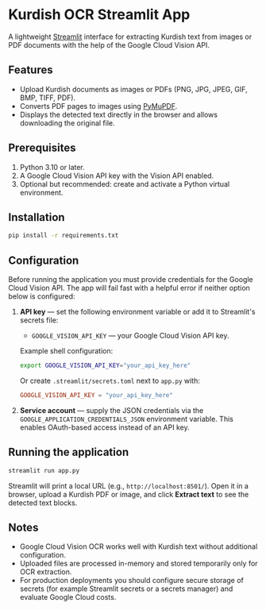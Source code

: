 # Kurdish OCR Streamlit App

A lightweight [Streamlit](https://streamlit.io/) interface for extracting Kurdish text from images or PDF documents with the help of the Google Cloud Vision API.

## Features

- Upload Kurdish documents as images or PDFs (PNG, JPG, JPEG, GIF, BMP, TIFF, PDF).
- Converts PDF pages to images using [PyMuPDF](https://pymupdf.readthedocs.io/).
- Displays the detected text directly in the browser and allows downloading the original file.

## Prerequisites

1. Python 3.10 or later.
2. A Google Cloud Vision API key with the Vision API enabled.
3. Optional but recommended: create and activate a Python virtual environment.

## Installation

```bash
pip install -r requirements.txt
```

## Configuration

Before running the application you must provide credentials for the Google Cloud Vision API. The app will fail fast with a
helpful error if neither option below is configured:

1. **API key** &mdash; set the following environment variable or add it to Streamlit's secrets file:
   - `GOOGLE_VISION_API_KEY` &mdash; your Google Cloud Vision API key.

   Example shell configuration:

   ```bash
   export GOOGLE_VISION_API_KEY="your_api_key_here"
   ```

   Or create `.streamlit/secrets.toml` next to `app.py` with:

   ```toml
   GOOGLE_VISION_API_KEY = "your_api_key_here"
   ```

2. **Service account** &mdash; supply the JSON credentials via the `GOOGLE_APPLICATION_CREDENTIALS_JSON` environment variable. This enables OAuth-based access instead of an API key.

## Running the application

```bash
streamlit run app.py
```

Streamlit will print a local URL (e.g., `http://localhost:8501/`). Open it in a browser, upload a Kurdish PDF or image, and click **Extract text** to see the detected text blocks.

## Notes

- Google Cloud Vision OCR works well with Kurdish text without additional configuration.
- Uploaded files are processed in-memory and stored temporarily only for OCR extraction.
- For production deployments you should configure secure storage of secrets (for example Streamlit secrets or a secrets manager) and evaluate Google Cloud costs.
